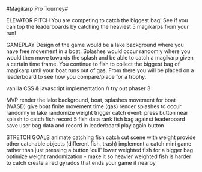 #Magikarp Pro Tourney#



ELEVATOR PITCH
You are competing to catch the biggest bag! See if you can top the leaderboards by catching the heaviest 5 magikarps from your run!

GAMEPLAY
Design of the game would be a lake background where you have free movement in a boat. Splashes would occur randomly where you would then move towards the splash and be able to catch a magikarp given a certain time frame. You continue to fish to collect the biggest bag of magikarp until your boat runs out of gas. From there you will be placed on a leaderboard to see how you compare/place for a trophy.

vanilla CSS & javascript implementation // try out phaser 3

MVP
render the lake background, boat, splashes
movement for boat (WASD)
give boat finite movement time (gas)
render splashes to occur randomly in lake
randomize weight
trigger catch event: press button near splash to catch fish
record 5 fish data
rank fish bag against leaderboard
save user bag data and record in leaderboard
play again button



STRETCH GOALS
animate catching fish
catch cut scene with weight
provide other catchable objects (different fish, trash)
implement a catch mini game rather than just pressing a button
'cull' lower weighted fish for a bigger bag
optimize weight randomization - make it so heavier weighted fish is harder to catch 
create a red gyrados that ends your game if nearby


